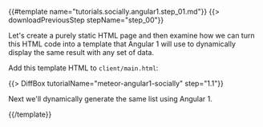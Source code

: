 {{#template name="tutorials.socially.angular1.step_01.md"}}
{{> downloadPreviousStep stepName="step_00"}}

Let's create a purely static HTML page and then examine how we can turn this HTML code into a template that Angular 1 will use to dynamically display the same result with any set of data.

Add this template HTML to `client/main.html`:

{{> DiffBox tutorialName="meteor-angular1-socially" step="1.1"}}

Next we'll dynamically generate the same list using Angular 1.

{{/template}}
